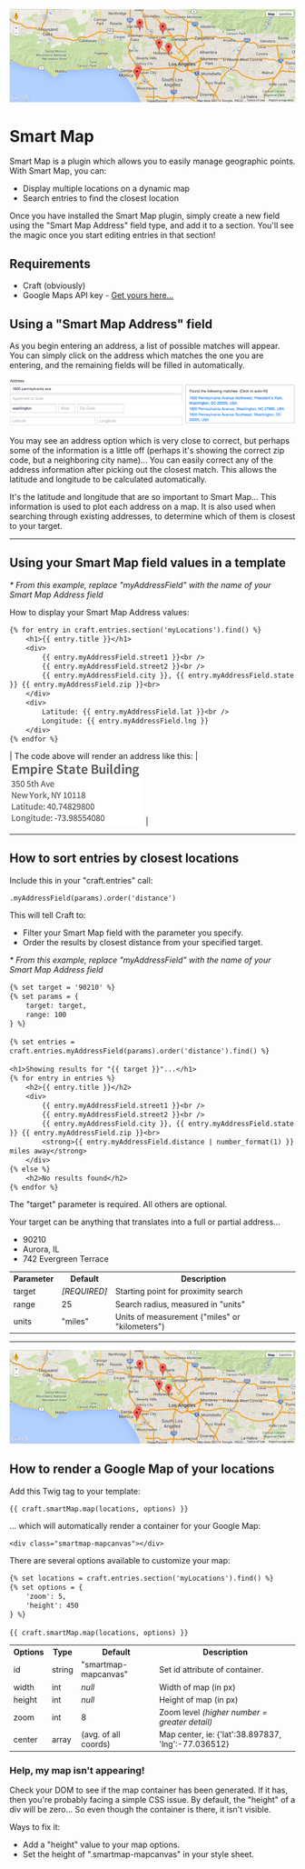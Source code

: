 ![](resources/images/map-example.png)

# Smart Map

Smart Map is a plugin which allows you to easily manage geographic points. With Smart Map, you can:

- Display multiple locations on a dynamic map
- Search entries to find the closest location

Once you have installed the Smart Map plugin, simply create a new field using the "Smart Map Address" field type, and add it to a section. You'll see the magic once you start editing entries in that section!

## Requirements
 - Craft (obviously)
 - Google Maps API key - <a href="https://developers.google.com/maps/documentation/javascript/tutorial#api_key" target="_blank">Get yours here...</a>

## Using a "Smart Map Address" field

As you begin entering an address, a list of possible matches will appear. You can simply click on the address which matches the one you are entering, and the remaining fields will be filled in automatically.

![](resources/images/fieldtype-example.png)

You may see an address option which is very close to correct, but perhaps some of the information is a little off (perhaps it's showing the correct zip code, but a neighboring city name)... You can easily correct any of the address information after picking out the closest match. This allows the latitude and longitude to be calculated automatically.

It's the latitude and longitude that are so important to Smart Map... This information is used to plot each address on a map. It is also used when searching through existing addresses, to determine which of them is closest to your target.

---------------------------------------

## Using your Smart Map field values in a template

_* From this example, replace "myAddressField" with the name of your Smart Map Address field_

How to display your Smart Map Address values:

    {% for entry in craft.entries.section('myLocations').find() %}
        <h1>{{ entry.title }}</h1>
        <div>
            {{ entry.myAddressField.street1 }}<br />
            {{ entry.myAddressField.street2 }}<br />
            {{ entry.myAddressField.city }}, {{ entry.myAddressField.state }} {{ entry.myAddressField.zip }}<br>
        </div>
        <div>
            Latitude: {{ entry.myAddressField.lat }}<br />
            Longitude: {{ entry.myAddressField.lng }}
        </div>
    {% endfor %}

| The code above will render an address like this: | ![](resources/images/template-example.png) |

---------------------------------------

## How to sort entries by closest locations

Include this in your "craft.entries" call:

    .myAddressField(params).order('distance')

This will tell Craft to:
 - Filter your Smart Map field with the parameter you specify.
 - Order the results by closest distance from your specified target.

_* From this example, replace "myAddressField" with the name of your Smart Map Address field_


    {% set target = '90210' %}
    {% set params = {
        target: target,
        range: 100
    } %}

    {% set entries = craft.entries.myAddressField(params).order('distance').find() %}

    <h1>Showing results for "{{ target }}"...</h1>
    {% for entry in entries %}
        <h2>{{ entry.title }}</h2>
        <div>
            {{ entry.myAddressField.street1 }}<br />
            {{ entry.myAddressField.street2 }}<br />
            {{ entry.myAddressField.city }}, {{ entry.myAddressField.state }} {{ entry.myAddressField.zip }}<br>
            <strong>{{ entry.myAddressField.distance | number_format(1) }} miles away</strong>
        </div>
    {% else %}
        <h2>No results found</h2>
    {% endfor %}

The "target" parameter is required. All others are optional.

Your target can be anything that translates into a full or partial address...
 - 90210
 - Aurora, IL
 - 742 Evergreen Terrace

<table>
    <tr>
        <th>Parameter</th>
        <th>Default</th>
        <th>Description</th>
    </tr>
    <tr>
        <td>target</td>
        <td><em>[REQUIRED]</em></td>
        <td>Starting point for proximity search</td>
    </tr>
    <tr>
        <td>range</td>
        <td>25</td>
        <td>Search radius, measured in "units"</td>
    </tr>
    <tr>
        <td>units</td>
        <td>"miles"</td>
        <td>Units of measurement ("miles" or "kilometers")</td>
    </tr>
</table>

---------------------------------------

![](resources/images/google-map-example.png)

## How to render a Google Map of your locations

Add this Twig tag to your template:

    {{ craft.smartMap.map(locations, options) }}

... which will automatically render a container for your Google Map:

    <div class="smartmap-mapcanvas"></div>

There are several options available to customize your map:

    {% set locations = craft.entries.section('myLocations').find() %}
    {% set options = {
        'zoom': 5,
        'height': 450
    } %}
    
    {{ craft.smartMap.map(locations, options) }}

<table>
    <tr>
        <th>Options</th>
        <th>Type</th>
        <th>Default</th>
        <th>Description</th>
    </tr>
    <tr>
        <td>id</td>
        <td>string</td>
        <td>"smartmap-mapcanvas"</td>
        <td>Set id attribute of container.</td>
    </tr>
    <tr>
        <td>width</td>
        <td>int</td>
        <td><em>null</em></td>
        <td>Width of map (in px)</td>
    </tr>
    <tr>
        <td>height</td>
        <td>int</td>
        <td><em>null</em></td>
        <td>Height of map (in px)</td>
    </tr>
    <tr>
        <td>zoom</td>
        <td>int</td>
        <td>8</td>
        <td>Zoom level <em>(higher number = greater detail)</em></td>
    </tr>
    <tr>
        <td>center</td>
        <td>array</td>
        <td>(avg. of all coords)</td>
        <td>Map center, ie: {'lat':38.897837, 'lng':-77.036512}</td>
    </tr>
</table>

### Help, my map isn't appearing!

Check your DOM to see if the map container has been generated. If it has, then you're probably facing a simple CSS issue. By default, the "height" of a div will be zero... So even though the container is there, it isn't visible.

Ways to fix it:
 - Add a "height" value to your map options.
 - Set the height of ".smartmap-mapcanvas" in your style sheet.